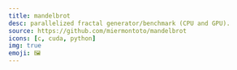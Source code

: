```yaml
---
title: mandelbrot
desc: parallelized fractal generator/benchmark (CPU and GPU).
source: https://github.com/miermontoto/mandelbrot
icons: [c, cuda, python]
img: true
emoji: 🖼️
---
```

